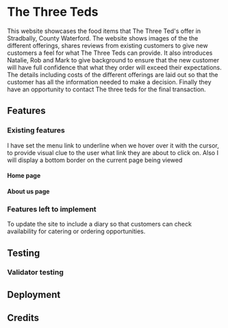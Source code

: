# The Three Teds

This website showcases the food items that The Three Ted's offer in Stradbally, County Waterford.  The website shows images of the the different offerings, shares reviews from existing customers to give new customers a feel for what The Three Teds can provide.  It also introduces Natalie, Rob and Mark to give background to ensure that the new customer will have full confidence that what they order will exceed their expectations. The details including costs of the different offerings are laid out so that the customer has all the information needed to make a decision. Finally they have an opportunity to contact The three teds for the final transaction.

## Features

### Existing features
I have set the menu link to underline when we hover over it with the cursor, to provide visual clue to the user what link they are about to click on. Also I will display a bottom border on the current page being viewed
#### Home page

#### About us page

### Features left to implement
To update the site to include a diary so that customers can check availability for catering or ordering opportunities.

## Testing

### Validator testing

## Deployment

## Credits
